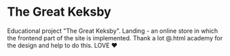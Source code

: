 # The Great Keksby
Educational project "The Great Keksby". Landing - an online store in which the frontend part of the site is implemented.
Thank a lot @.html academy for the design and help to do this.
LOVE ❤️
